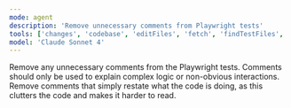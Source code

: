 ```yaml
---
mode: agent
description: 'Remove unnecessary comments from Playwright tests'
tools: ['changes', 'codebase', 'editFiles', 'fetch', 'findTestFiles', 'problems', 'runCommands', 'runTasks', 'runTests', 'search', 'searchResults', 'terminalLastCommand', 'terminalSelection', 'testFailure', 'playwright']
model: 'Claude Sonnet 4'
---
```


Remove any unnecessary comments from the Playwright tests. Comments should only be used to explain complex logic or non-obvious interactions. Remove comments that simply restate what the code is doing, as this clutters the code and makes it harder to read.
